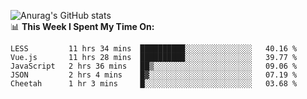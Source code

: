 
![Anurag's GitHub stats](https://github-readme-stats.vercel.app/api?username=supergczh&show_icons=true&theme=radical)
<br />
📊 **This Week I Spent My Time On:**

<!--START_SECTION:waka-->
```text
LESS         11 hrs 34 mins  ██████████░░░░░░░░░░░░░░░   40.16 % 
Vue.js       11 hrs 28 mins  ██████████░░░░░░░░░░░░░░░   39.77 % 
JavaScript   2 hrs 36 mins   ██▒░░░░░░░░░░░░░░░░░░░░░░   09.06 % 
JSON         2 hrs 4 mins    █▓░░░░░░░░░░░░░░░░░░░░░░░   07.19 % 
Cheetah      1 hr 3 mins     █░░░░░░░░░░░░░░░░░░░░░░░░   03.68 % 
```
<!--END_SECTION:waka-->
